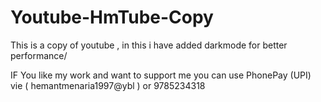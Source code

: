 # Youtube-HmTube-Copy
This is a copy of youtube , in this i have added darkmode for better performance/

IF You like my work and want to support me you can use PhonePay (UPI) vie ( hemantmenaria1997@ybl ) or 9785234318
